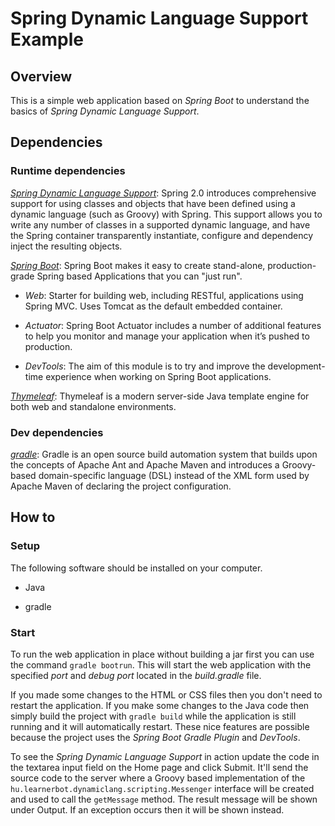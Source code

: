 # Spring Dynamic Language Support Example

## Overview

This is a simple web application based on *Spring Boot* to understand the basics of *Spring Dynamic Language Support*.

## Dependencies

### Runtime dependencies

*[Spring Dynamic Language Support](http://docs.spring.io/spring/docs/current/spring-framework-reference/html/dynamic-language.html)*: Spring 2.0 introduces comprehensive support for using classes and objects that have been defined using a dynamic language (such as Groovy) with Spring. This support allows you to write any number of classes in a supported dynamic language, and have the Spring container transparently instantiate, configure and dependency inject the resulting objects.

*[Spring Boot](http://projects.spring.io/spring-boot/)*: Spring Boot makes it easy to create stand-alone, production-grade Spring based Applications that you can "just run".

* *Web*: Starter for building web, including RESTful, applications using Spring MVC. Uses Tomcat as the default embedded container.

* *Actuator*: Spring Boot Actuator includes a number of additional features to help you monitor and manage your application when it’s pushed to production.

* *DevTools*: The aim of this module is to try and improve the development-time experience when working on Spring Boot applications.

*[Thymeleaf](http://www.thymeleaf.org/)*: Thymeleaf is a modern server-side Java template engine for both web and standalone environments.

### Dev dependencies

*[gradle](https://gradle.org/)*: Gradle is an open source build automation system that builds upon the concepts of Apache Ant and Apache Maven and introduces a Groovy-based domain-specific language (DSL) instead of the XML form used by Apache Maven of declaring the project configuration.

## How to

### Setup

The following software should be installed on your computer.

* Java

* gradle

### Start

To run the web application in place without building a jar first you can use the command `gradle bootrun`. This will start the web application with the specified *port* and *debug port* located in the *build.gradle* file. 

If you made some changes to the HTML or CSS files then you don't need to restart the application. If you make some changes to the Java code then simply build the project with `gradle build` while the application is still running and it will automatically restart. These nice features are possible because the project uses the *Spring Boot Gradle Plugin* and *DevTools*.

To see the *Spring Dynamic Language Support* in action update the code in the textarea input field on the Home page and click Submit. It'll send the source code to the server where a Groovy based implementation of the `hu.learnerbot.dynamiclang.scripting.Messenger` interface will be created and used to call the `getMessage` method. The result message will be shown under Output. If an exception occurs then it will be shown instead.
